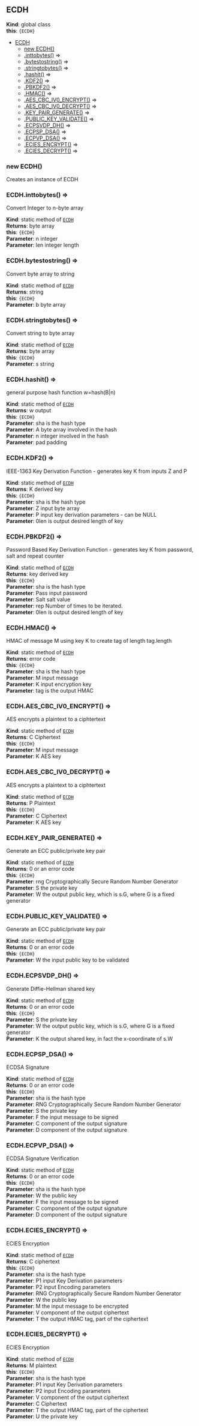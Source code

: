 <a name="ECDH"></a>

## ECDH
**Kind**: global class  
**this**: <code>{ECDH}</code>  

* [ECDH](#ECDH)
    * [new ECDH()](#new_ECDH_new)
    * [.inttobytes()](#ECDH.inttobytes) ⇒
    * [.bytestostring()](#ECDH.bytestostring) ⇒
    * [.stringtobytes()](#ECDH.stringtobytes) ⇒
    * [.hashit()](#ECDH.hashit) ⇒
    * [.KDF2()](#ECDH.KDF2) ⇒
    * [.PBKDF2()](#ECDH.PBKDF2) ⇒
    * [.HMAC()](#ECDH.HMAC) ⇒
    * [.AES_CBC_IV0_ENCRYPT()](#ECDH.AES_CBC_IV0_ENCRYPT) ⇒
    * [.AES_CBC_IV0_DECRYPT()](#ECDH.AES_CBC_IV0_DECRYPT) ⇒
    * [.KEY_PAIR_GENERATE()](#ECDH.KEY_PAIR_GENERATE) ⇒
    * [.PUBLIC_KEY_VALIDATE()](#ECDH.PUBLIC_KEY_VALIDATE) ⇒
    * [.ECPSVDP_DH()](#ECDH.ECPSVDP_DH) ⇒
    * [.ECPSP_DSA()](#ECDH.ECPSP_DSA) ⇒
    * [.ECPVP_DSA()](#ECDH.ECPVP_DSA) ⇒
    * [.ECIES_ENCRYPT()](#ECDH.ECIES_ENCRYPT) ⇒
    * [.ECIES_DECRYPT()](#ECDH.ECIES_DECRYPT) ⇒

<a name="new_ECDH_new"></a>

### new ECDH()
Creates an instance of ECDH

<a name="ECDH.inttobytes"></a>

### ECDH.inttobytes() ⇒
Convert Integer to n-byte array

**Kind**: static method of [<code>ECDH</code>](#ECDH)  
**Returns**: byte array  
**this**: <code>{ECDH}</code>  
**Parameter**: n integer  
**Parameter**: len integer length  
<a name="ECDH.bytestostring"></a>

### ECDH.bytestostring() ⇒
Convert byte array to string

**Kind**: static method of [<code>ECDH</code>](#ECDH)  
**Returns**: string  
**this**: <code>{ECDH}</code>  
**Parameter**: b byte array  
<a name="ECDH.stringtobytes"></a>

### ECDH.stringtobytes() ⇒
Convert string to byte array

**Kind**: static method of [<code>ECDH</code>](#ECDH)  
**Returns**: byte array  
**this**: <code>{ECDH}</code>  
**Parameter**: s string  
<a name="ECDH.hashit"></a>

### ECDH.hashit() ⇒
general purpose hash function w=hash(B|n)

**Kind**: static method of [<code>ECDH</code>](#ECDH)  
**Returns**: w output  
**this**: <code>{ECDH}</code>  
**Parameter**: sha is the hash type  
**Parameter**: A byte array involved in the hash  
**Parameter**: n integer involved in the hash  
**Parameter**: pad padding  
<a name="ECDH.KDF2"></a>

### ECDH.KDF2() ⇒
IEEE-1363 Key Derivation Function - generates key K from inputs Z and P

**Kind**: static method of [<code>ECDH</code>](#ECDH)  
**Returns**: K derived key  
**this**: <code>{ECDH}</code>  
**Parameter**: sha is the hash type  
**Parameter**: Z input byte array  
**Parameter**: P input key derivation parameters - can be NULL  
**Parameter**: 0len is output desired length of key  
<a name="ECDH.PBKDF2"></a>

### ECDH.PBKDF2() ⇒
Password Based Key Derivation Function - generates key K from password, salt and repeat counter

**Kind**: static method of [<code>ECDH</code>](#ECDH)  
**Returns**: key derived key  
**this**: <code>{ECDH}</code>  
**Parameter**: sha is the hash type  
**Parameter**: Pass input password  
**Parameter**: Salt salt value  
**Parameter**: rep Number of times to be iterated.  
**Parameter**: 0len is output desired length of key  
<a name="ECDH.HMAC"></a>

### ECDH.HMAC() ⇒
HMAC of message M using key K to create tag of length tag.length

**Kind**: static method of [<code>ECDH</code>](#ECDH)  
**Returns**: error code  
**this**: <code>{ECDH}</code>  
**Parameter**: sha is the hash type  
**Parameter**: M input message  
**Parameter**: K input encryption key  
**Parameter**: tag is the output HMAC  
<a name="ECDH.AES_CBC_IV0_ENCRYPT"></a>

### ECDH.AES\_CBC\_IV0\_ENCRYPT() ⇒
AES encrypts a plaintext to a ciphtertext

**Kind**: static method of [<code>ECDH</code>](#ECDH)  
**Returns**: C Ciphertext  
**this**: <code>{ECDH}</code>  
**Parameter**: M input message  
**Parameter**: K AES key  
<a name="ECDH.AES_CBC_IV0_DECRYPT"></a>

### ECDH.AES\_CBC\_IV0\_DECRYPT() ⇒
AES encrypts a plaintext to a ciphtertext

**Kind**: static method of [<code>ECDH</code>](#ECDH)  
**Returns**: P Plaintext  
**this**: <code>{ECDH}</code>  
**Parameter**: C Ciphertext  
**Parameter**: K AES key  
<a name="ECDH.KEY_PAIR_GENERATE"></a>

### ECDH.KEY\_PAIR\_GENERATE() ⇒
Generate an ECC public/private key pair

**Kind**: static method of [<code>ECDH</code>](#ECDH)  
**Returns**: 0 or an error code  
**this**: <code>{ECDH}</code>  
**Parameter**: rng Cryptographically Secure Random Number Generator  
**Parameter**: S the private key  
**Parameter**: W the output public key, which is s.G, where G is a fixed generator  
<a name="ECDH.PUBLIC_KEY_VALIDATE"></a>

### ECDH.PUBLIC\_KEY\_VALIDATE() ⇒
Generate an ECC public/private key pair

**Kind**: static method of [<code>ECDH</code>](#ECDH)  
**Returns**: 0 or an error code  
**this**: <code>{ECDH}</code>  
**Parameter**: W the input public key to be validated  
<a name="ECDH.ECPSVDP_DH"></a>

### ECDH.ECPSVDP\_DH() ⇒
Generate Diffie-Hellman shared key

**Kind**: static method of [<code>ECDH</code>](#ECDH)  
**Returns**: 0 or an error code  
**this**: <code>{ECDH}</code>  
**Parameter**: S the private key  
**Parameter**: W the output public key, which is s.G, where G is a fixed generator  
**Parameter**: K the output shared key, in fact the x-coordinate of s.W  
<a name="ECDH.ECPSP_DSA"></a>

### ECDH.ECPSP\_DSA() ⇒
ECDSA Signature

**Kind**: static method of [<code>ECDH</code>](#ECDH)  
**Returns**: 0 or an error code  
**this**: <code>{ECDH}</code>  
**Parameter**: sha is the hash type  
**Parameter**: RNG Cryptographically Secure Random Number Generator  
**Parameter**: S the private key  
**Parameter**: F the input message to be signed  
**Parameter**: C component of the output signature  
**Parameter**: D component of the output signature  
<a name="ECDH.ECPVP_DSA"></a>

### ECDH.ECPVP\_DSA() ⇒
ECDSA Signature Verification

**Kind**: static method of [<code>ECDH</code>](#ECDH)  
**Returns**: 0 or an error code  
**this**: <code>{ECDH}</code>  
**Parameter**: sha is the hash type  
**Parameter**: W the public key  
**Parameter**: F the input message to be signed  
**Parameter**: C component of the output signature  
**Parameter**: D component of the output signature  
<a name="ECDH.ECIES_ENCRYPT"></a>

### ECDH.ECIES\_ENCRYPT() ⇒
ECIES Encryption

**Kind**: static method of [<code>ECDH</code>](#ECDH)  
**Returns**: C ciphertext  
**this**: <code>{ECDH}</code>  
**Parameter**: sha is the hash type  
**Parameter**: P1 input Key Derivation parameters  
**Parameter**: P2 input Encoding parameters  
**Parameter**: RNG Cryptographically Secure Random Number Generator  
**Parameter**: W the public key  
**Parameter**: M the input message to be encrypted  
**Parameter**: V component of the output ciphertext  
**Parameter**: T the output HMAC tag, part of the ciphertext  
<a name="ECDH.ECIES_DECRYPT"></a>

### ECDH.ECIES\_DECRYPT() ⇒
ECIES Encryption

**Kind**: static method of [<code>ECDH</code>](#ECDH)  
**Returns**: M plaintext  
**this**: <code>{ECDH}</code>  
**Parameter**: sha is the hash type  
**Parameter**: P1 input Key Derivation parameters  
**Parameter**: P2 input Encoding parameters  
**Parameter**: V component of the output ciphertext  
**Parameter**: C Ciphertext  
**Parameter**: T the output HMAC tag, part of the ciphertext  
**Parameter**: U the private key  
